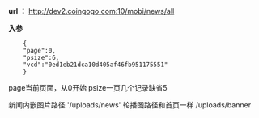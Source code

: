 
**url ：**
http://dev2.coingogo.com:10/mobi/news/all

**入参**

		{
		"page":0,
		"psize":6,
		"vcd":"0ed1eb21dca10d405af46fb951175551"
		}

page当前页面，从0开始
psize一页几个记录缺省5

新闻内嵌图片路径  '/uploads/news'
轮播图路径和首页一样 /uploads/banner
